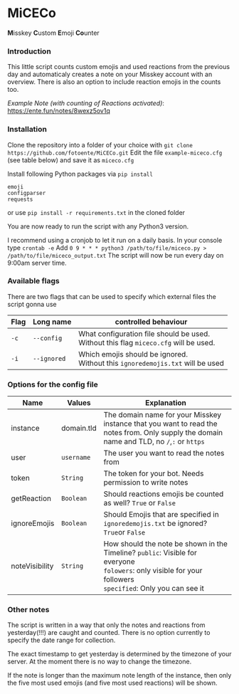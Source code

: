 # MiCECo
**M**isskey **C**ustom **E**moji **Co**unter

### Introduction
This little script counts custom emojis and used reactions from the previous day and automaticaly creates a note on your Misskey account with an overview. There is also an option to include reaction emojis in the counts too.

*Example Note (with counting of Reactions activated)*: https://ente.fun/notes/8wexz5ov1q

### Installation
Clone the repository into a folder of your choice with `git clone https://github.com/fotoente/MiCECo.git`
Edit the file `example-miceco.cfg` (see table below) and save it as `miceco.cfg`

Install following Python packages via `pip install`
```
emoji
configparser
requests
```

or use `pip install -r requirements.txt` in the cloned folder

You are now ready to run the script with any Python3 version.

I recommend using a cronjob to let it run on a daily basis.
In your console type `crontab -e`
Add `0 9 * * * python3 /path/to/file/miceco.py > /path/to/file/miceco_output.txt`
The script will now be run every day on 9:00am server time.

### Available flags
There are two flags that can be used to specify which external files the script gonna use

| Flag | Long name   | controlled behaviour                                                                     |
|------|-------------|------------------------------------------------------------------------------------------|
| `-c` | `--config`  | What configuration file should be used.<br/>Without this flag `miceco.cfg` will be used. |
 | `-i` | `--ignored` | Which emojis should be ignored.<br/> Without this `ignoredemojis.txt` will be used       |

### Options for the config file
| Name           | Values     | Explanation                                                                                                                                                       |
|----------------|------------|-------------------------------------------------------------------------------------------------------------------------------------------------------------------|
| instance       | domain.tld | The domain name for your Misskey instance that you want to read the notes from. Only supply the domain name and TLD, no `/`,`:` or `https`                        |
| user           | `username` | The user you want to read the notes from                                                                                                                          |
| token          | `String`   | The token for your bot. Needs permission to write notes                                                                                                           |
| getReaction    | `Boolean`  | Should reactions emojis be counted as well? `True` or `False`                                                                                                     |
| ignoreEmojis   | `Boolean`  | Should Emojis that are specified in `ignoredemojis.txt` be ignored? `True`or `False`                                                                              |                                                        |
| noteVisibility | `String`   | How should the note be shown in the Timeline? `public`: Visible for everyone<br/>`folowers`: only visible for your followers<br/>`specified`: Only you can see it |

### Other notes
The script is written in a way that only the notes and reactions from yesterday(!!!) are caught and counted. There is no option currently to specify the date range for collection.

The exact timestamp to get yesterday is determined by the timezone of your server. At the moment there is no way to change the timezone.

If the note is longer than the maximum note length of the instance, then only the five most used emojis (and five most used reactions) will be shown.
